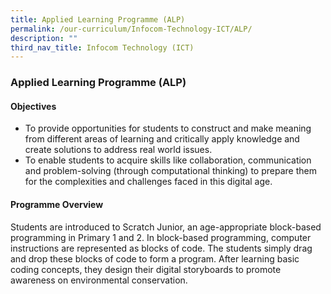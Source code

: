 ```yaml
---
title: Applied Learning Programme (ALP)
permalink: /our-curriculum/Infocom-Technology-ICT/ALP/
description: ""
third_nav_title: Infocom Technology (ICT)
---
```

### Applied Learning Programme (ALP)

#### Objectives
* To provide opportunities for students to construct and make meaning from different areas of learning and critically apply knowledge and create solutions to address real world issues.
* To enable students to acquire skills like collaboration, communication and problem-solving (through computational thinking) to prepare them for the complexities and challenges faced in this digital age.

#### Programme Overview
Students are introduced to Scratch Junior, an age-appropriate block-based programming in Primary 1 and 2. In block-based programming, computer instructions are represented as blocks of code. The students simply drag and drop these blocks of code to form a program. After learning basic coding concepts, they design their digital storyboards to promote awareness on environmental conservation.

